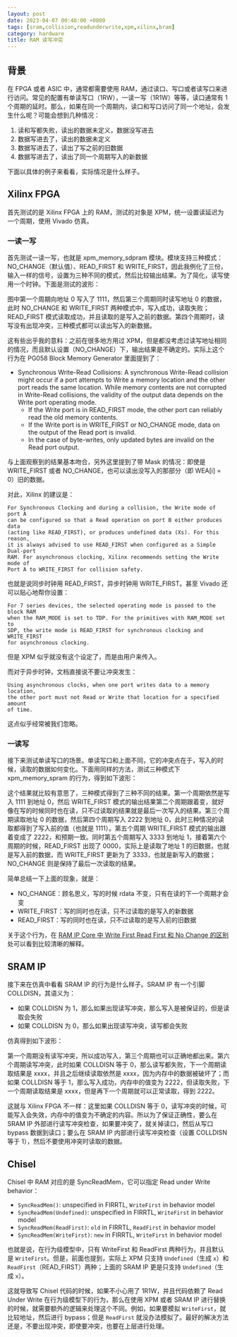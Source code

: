 ```yaml
---
layout: post
date: 2023-04-07 00:48:00 +0800
tags: [sram,collision,readunderwrite,xpm,xilinx,bram]
category: hardware
title: RAM 读写冲突
---
```


## 背景

在 FPGA 或者 ASIC 中，通常都需要使用 RAM，通过读口、写口或者读写口来进行访问。常见的配置有单读写口（1RW），一读一写（1R1W）等等，读口通常有 1 个周期的延时。那么，如果在同一个周期内，读口和写口访问了同一个地址，会发生什么呢？可能会想到几种情况：

1. 读和写都失败，读出的数据未定义，数据没写进去
2. 数据写进去了，读出的数据未定义
3. 数据写进去了，读出了写之前的旧数据
4. 数据写进去了，读出了同一个周期写入的新数据

下面以具体的例子来看看，实际情况是什么样子。

## Xilinx FPGA

首先测试的是 Xilinx FPGA 上的 RAM，测试的对象是 XPM，统一设置读延迟为一个周期，使用 Vivado 仿真。

### 一读一写

首先测试一读一写，也就是 xpm_memory_sdpram 模块。模块支持三种模式：NO_CHANGE（默认值）、READ_FIRST 和 WRITE_FIRST，因此我例化了三份，输入一样的信号，设置为三种不同的模式，然后比较输出结果。为了简化，读写使用一个时钟。下面是测试的波形：

<script type="WaveDrom">
{
  signal:
    [
      { name: "clk", wave: "p...."},
      { name: "w_addr", wave: "2....", data: ["0000"]},
      { name: "w_data", wave: "2x2xx", data: ["1111", "2222"]},
      { name: "w_en", wave: "1010."},
      { name: "r_addr", wave: "2....", data: ["0000"]},
      { name: "r_en", wave: "0.1.0"},
      { name: "r_data_no_change", wave: "xxx22", data: ["xxxx", "2222"]},
      { name: "r_data_read_first", wave: "xxx22", data: ["1111", "2222"]},
      { name: "r_data_write_first", wave: "xxx22", data: ["xxxx", "2222"]},
    ]
}
</script>

图中第一个周期向地址 0 写入了 1111，然后第三个周期同时读写地址 0 的数据，此时 NO_CHANGE 和 WRITE_FIRST 两种模式中，写入成功，读取失败；READ_FIRST 模式读取成功，并且读取的是写入之前的数据。第四个周期时，读写没有出现冲突，三种模式都可以读出写入的新数据。

这有些出乎我的意料：之前在很多地方用过 XPM，但是都没考虑过读写地址相同的情况，而且默认设置（NO_CHANGE）下，输出结果是不确定的。实际上这个行为在 PG058 Block Memory Generator 里面提到了：

- Synchronous Write-Read Collisions: A synchronous Write-Read collision might occur if a port attempts to Write a memory location and the other port reads the same location. While memory contents are not corrupted in Write-Read collisions, the validity of the output data depends on the Write port operating mode.
  - If the Write port is in READ_FIRST mode, the other port can reliably read the old memory contents.
  - If the Write port is in WRITE_FIRST or NO_CHANGE mode, data on the output of the Read port is invalid.
  - In the case of byte-writes, only updated bytes are invalid on the Read port output.

与上面观察到的结果基本吻合，另外这里提到了带 Mask 的情况：即使是 WRITE_FIRST 或者 NO_CHANGE，也可以读出没写入的那部分（即 WEA[i] = 0）旧的数据。

对此，Xilinx 的建议是：

    For Synchronous Clocking and during a collision, the Write mode of port A
    can be configured so that a Read operation on port B either produces data
    (acting like READ_FIRST), or produces undefined data (Xs). For this reason,
    it is always advised to use READ_FIRST when configured as a Simple Dual-port
    RAM. For asynchronous clocking, Xilinx recommends setting the Write mode of
    Port A to WRITE_FIRST for collision safety.

也就是说同步时钟用 READ_FIRST，异步时钟用 WRITE_FIRST。甚至 Vivado 还可以贴心地帮你设置：

    For 7 series devices, the selected operating mode is passed to the block RAM
    when the RAM_MODE is set to TDP. For the primitives with RAM_MODE set to
    SDP, the write mode is READ_FIRST for synchronous clocking and WRITE_FIRST
    for asynchronous clocking.

但是 XPM 似乎就没有这个设定了，而是由用户来传入。

而对于异步时钟，文档直接说不要让冲突发生：

    Using asynchronous clocks, when one port writes data to a memory location,
    the other port must not Read or Write that location for a specified amount
    of time.

这点似乎经常被我们忽略。

### 一读写

接下来测试单读写口的场景。单读写口和上面不同，它的冲突点在于，写入的时候，读取的数据如何变化。下面用同样的方法，测试三种模式下 xpm_memory_spram 的行为，得到如下波形：

<script type="WaveDrom">
{
  signal:
    [
      { name: "clk", wave: "p......"},
      { name: "rw_addr", wave: "2...2..", data: ["0000", "0001"]},
      { name: "rw_wdata", wave: "2..22..", data: ["1111", "2222", "3333"]},
      { name: "rw_en", wave: "101...."},
      { name: "rw_we", wave: "10.1..."},
      { name: "ram[0]", wave: "x2..2..", data: ["1111", "2222"]},
      { name: "ram[1]", wave: "2....2.", data: ["0000", "3333"]},
      { name: "rw_rdata_no_change", wave: "xxx2...", data: ["1111"]},
      { name: "rw_rdata_read_first", wave: "xxx2.22", data: ["1111", "0000", "3333"]},
      { name: "rw_rdata_write_first", wave: "x2..22.", data: ["1111", "2222", "3333"]},
    ]
}
</script>

这个结果就比较有意思了，三种模式得到了三种不同的结果。第一个周期依然是写入 1111 到地址 0，然后 WRITE_FIRST 模式的输出结果第二个周期跟着变，就好像在写的时候同时也在读，只不过读取的结果就是最后一次写入的结果。第三个周期读取地址 0 的数据，然后第四个周期写入 2222 到地址 0，此时三种情况的读取都得到了写入前的值（也就是 1111）。第五个周期 WRITE_FIRST 模式的输出跟着变成了 2222，和预期一致。同时第五个周期写入 3333 到地址 1，接着第六个周期的时候，READ_FIRST 出现了 0000，实际上是读取了地址 1 的旧数据，也就是写入前的数据，而 WRITE_FIRST 更新为了 3333，也就是新写入的数据；NO_CHANGE 则是保持了最后一次读取的结果。

简单总结一下上面的现象，就是：

- NO_CHANGE：顾名思义，写的时候 rdata 不变，只有在读的下一个周期才会变
- WRITE_FIRST：写的同时也在读，只不过读取的是写入的新数据
- READ_FIRST：写的同时也在读，只不过读取的是写入前的旧数据

关于这个行为，在 [RAM IP Core 中 Write First Read First 和 No Change 的区别](https://xilinx.eetrend.com/blog/2020/100055273.html) 处可以看到比较清晰的解释。

## SRAM IP

接下来在仿真中看看 SRAM IP 的行为是什么样子。SRAM IP 有一个引脚 COLLDISN，其语义为：

- 如果 COLLDISN 为 1，那么如果出现读写冲突，那么写入是被保证的，但是读取会失败
- 如果 COLLDISN 为 0，那么如果出现读写冲突，读写都会失败

仿真得到如下波形：

<script type="WaveDrom">
{
  signal:
    [
      { name: "clk", wave: "p......."},
      { name: "w_addr", wave: "2.......", data: ["0000"]},
      { name: "w_data", wave: "2x...2x.", data: ["1111", "2222"]},
      { name: "w_en", wave: "10...10."},
      { name: "r_addr", wave: "2.......", data: ["0000"]},
      { name: "r_en", wave: "0.10.1.0"},
      { name: "mem_colldisn_0[0]", wave: "x2....2.", data: ["1111", "xxxx"]},
      { name: "r_data_colldisn_0", wave: "xxx2..2.", data: ["1111", "xxxx"]},
      { name: "mem_colldisn_1[0]", wave: "x2....2.", data: ["1111", "2222"]},
      { name: "r_data_colldisn_1", wave: "xxx2..22", data: ["1111", "xxxx", "2222"]},
    ]
}
</script>

第一个周期没有读写冲突，所以成功写入，第三个周期也可以正确地都出来。第六个周期读写冲突，此时如果 COLLDISN 等于 0，那么读写都失败，下一个周期读取结果是 xxxx，并且之后继续读取依然是 xxxx，因为内存中的数据被破坏了；而如果 COLLDISN 等于 1，那么写入成功，内存中的值变为 2222，但读取失败，下一个周期读取结果是 xxxx，但是再下一个周期就可以正常读取，得到 2222。

这就与 Xilinx FPGA 不一样：这里如果 COLLDISN 等于 0，读写冲突的时候，可能写入会失效，内存中的值变为不确定的内容。所以为了保证正确性，要么在 SRAM IP 外部进行读写冲突检查，如果要冲突了，就关掉读口，然后从写口 bypass 数据到读口；要么在 SRAM IP 内部进行读写冲突检查（设置 COLLDISN 等于 1），然后不要使用冲突时读取的数据。

## Chisel

Chisel 中 RAM 对应的是 SyncReadMem，它可以指定 Read under Write behavior：

- `SyncReadMem()`: unspecified in FIRRTL, `WriteFirst` in behavior model
- `SyncReadMem(Undefined)`: unspecified in FIRRTL, `WriteFirst` in behavior model
- `SyncReadMem(ReadFirst)`: `old` in FIRRTL, `ReadFirst` in behavior model
- `SyncReadMem(WriteFirst)`: `new` in FIRRTL, `WriteFirst` in behavior model

也就是说，在行为级模型中，只有 WriteFirst 和 ReadFirst 两种行为，并且默认是 `WriteFirst`。但是，前面也提到，实际上 XPM 只支持 `Undefined`（生成 `x`）和 `ReadFirst`（READ_FIRST）两种；上面的 SRAM IP 更是只支持 `Undefined`（生成 `x`）。

这就导致写 Chisel 代码的时候，如果不小心用了 1R1W，并且代码依赖了 Read Under Write 在行为级模型下的行为，那么在使用 XPM 或者 SRAM IP 进行替换的时候，就需要额外的逻辑来处理这个不同。例如，如果要模拟 `WriteFirst`，就比较地址，然后进行 bypass；但是 `ReadFirst` 就没办法模拟了。最好的解决方法还是，不要出现冲突，即使要冲突，也要在上层进行处理。